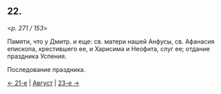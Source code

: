 
## 22.

<*p. 271 / 153*>

Памяти, что у Дмитр. и еще: св. матери нашей Анфусы, св. Афанасия епископа, крестившего ее, 
и Харисима и Неофита, слуг ее; 
отдание праздника Успения.

Последование праздника.   

[← 21-е](08_21_GMT.ru.md) | [Август](README.md#22-й) | [23-е →](08_23_GMT.ru.md)
